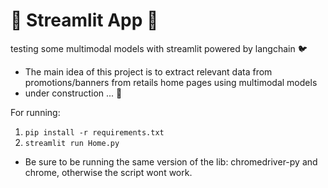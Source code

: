 # :construction: Streamlit App :construction:
testing some multimodal models with streamlit powered by langchain :bird: <br>
- The main idea of this project is to extract relevant data from promotions/banners from retails home pages using multimodal models
- under construction ... :construction:

For running: <br>
1. `pip install -r requirements.txt`
2. `streamlit run Home.py`  

* Be sure to be running the same version of  the lib: chromedriver-py and chrome, otherwise the script wont work.